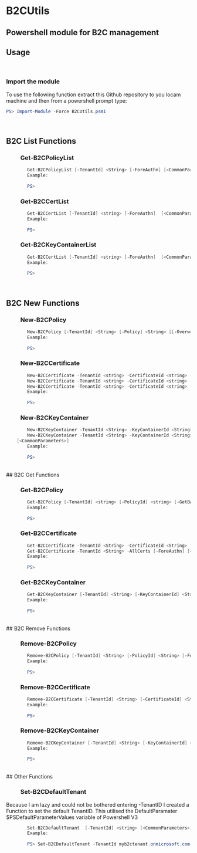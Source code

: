 **B2CUtils**
===================

Powershell module for B2C management
----------


**Usage**
-----

<br/>


### Import the module
To use the following function extract this Github repository to you locam machine and then from a powershell  prompt type:
```powershell
PS> Import-Module -Force B2CUtils.psm1
```

<br/>

## B2C List Functions

### &nbsp;&nbsp;&nbsp;&nbsp;&nbsp;&nbsp;&nbsp;&nbsp;&nbsp;&nbsp;Get-B2CPolicyList

```powershell
		Get-B2CPolicyList [-TenantId] <String> [-ForeAuthn] [<CommonParameters>]
        Example:
        		
		PS>         
```
### &nbsp;&nbsp;&nbsp;&nbsp;&nbsp;&nbsp;&nbsp;&nbsp;&nbsp;&nbsp;Get-B2CCertList

```powershell
		Get-B2CCertList [-TenantId] <string> [-ForeAuthn]  [<CommonParameters>]
        Example:
        		
		PS>         
```
### &nbsp;&nbsp;&nbsp;&nbsp;&nbsp;&nbsp;&nbsp;&nbsp;&nbsp;&nbsp;Get-B2CKeyContainerList
```powershell
		Get-B2CCertList [-TenantId] <string> [-ForeAuthn]  [<CommonParameters>]
        Example:
        		
		PS>         
```

<br/>

## B2C New Functions


### &nbsp;&nbsp;&nbsp;&nbsp;&nbsp;&nbsp;&nbsp;&nbsp;&nbsp;&nbsp;New-B2CPolicy

```powershell
		New-B2CPolicy [-TenantId] <String> [-Policy] <String> [[-OverwriePolicy] <Boolean>] [-ForeAuthn] [<CommonParameters>]
        Example:
        		
		PS>         
```
### &nbsp;&nbsp;&nbsp;&nbsp;&nbsp;&nbsp;&nbsp;&nbsp;&nbsp;&nbsp;New-B2CCertificate

```powershell
		New-B2CCertificate -TenantId <string> -CertificateId <string> -CertificateFile <string> [-Password <string>] [-ForeAuthn]  [<CommonParameters>]
		New-B2CCertificate -TenantId <string> -CertificateId <string> -NewCertSubject <string> [-NewSelfSignedCert] [-ForeAuthn]  [<CommonParameters>]
		New-B2CCertificate -TenantId <string> -CertificateId <string> -Certificate <X509Certificate2> [-Password <string>] [-ForeAuthn]  [<CommonParameters>]
        Example:
        		
		PS>         
```
### &nbsp;&nbsp;&nbsp;&nbsp;&nbsp;&nbsp;&nbsp;&nbsp;&nbsp;&nbsp;New-B2CKeyContainer

```powershell
		New-B2CKeyContainer -TenantId <String> -KeyContainerId <String> -UnencodedString <String> [-OverwriteIfExists] [<CommonParameters>]
		New-B2CKeyContainer -TenantId <String> -KeyContainerId <String> -keyId <String> -SecretType <String> -Expiration <Int64> -DeltaNotBefore <Int64> -keySize <String> [-OverwriteIfExists]
    [<CommonParameters>]
        Example:
        		
		PS>         
```

<br/>
## B2C Get Functions


### &nbsp;&nbsp;&nbsp;&nbsp;&nbsp;&nbsp;&nbsp;&nbsp;&nbsp;&nbsp;Get-B2CPolicy

```powershell
		Get-B2CPolicy [-TenantId] <string> [-PolicyId] <string> [-GetBasePolicies] [-ForeAuthn]  [<CommonParameters>]
        Example:
        		
		PS>         
```
### &nbsp;&nbsp;&nbsp;&nbsp;&nbsp;&nbsp;&nbsp;&nbsp;&nbsp;&nbsp;Get-B2CCertificate

```powershell
		Get-B2CCertificate -TenantId <String> -CertificateId <String> [-ForeAuthn] [<CommonParameters>]
		Get-B2CCertificate -TenantId <String> -AllCerts [-ForeAuthn] [<CommonParameters>]
        Example:
        		
		PS>         
```
### &nbsp;&nbsp;&nbsp;&nbsp;&nbsp;&nbsp;&nbsp;&nbsp;&nbsp;&nbsp;Get-B2CKeyContainer

```powershell
		Get-B2CKeyContainer [-TenantId] <String> [-KeyContainerId] <String> [-ForeAuthn] [<CommonParameters>]
        Example:
        		
		PS>         
```

<br/>
## B2C Remove Functions


### &nbsp;&nbsp;&nbsp;&nbsp;&nbsp;&nbsp;&nbsp;&nbsp;&nbsp;&nbsp;Remove-B2CPolicy

```powershell
		Remove-B2CPolicy [-TenantId] <String> [-PolicyId] <String> [-ForeAuthn] [<CommonParameters>]
        Example:
        		
		PS> 
```

### &nbsp;&nbsp;&nbsp;&nbsp;&nbsp;&nbsp;&nbsp;&nbsp;&nbsp;&nbsp;Remove-B2CCertificate

```powershell
		Remove-B2CCertificate [-TenantId] <String> [-CertificateId] <String> [-ForeAuthn] [<CommonParameters>]
        Example:
		
		PS> 
```
### &nbsp;&nbsp;&nbsp;&nbsp;&nbsp;&nbsp;&nbsp;&nbsp;&nbsp;&nbsp;Remove-B2CKeyContainer

```powershell 
		Remove-B2CKeyContainer [-TenantId] <String> [-KeyContainerId] <String> [-ForeAuthn] [<CommonParameters>]
		Example:
		
		PS> 
```


<br/>
## Other Functions


### &nbsp;&nbsp;&nbsp;&nbsp;&nbsp;&nbsp;&nbsp;&nbsp;&nbsp;&nbsp;Set-B2CDefaultTenant
Because I am lazy and could not be bothered entering -TenantID I created a Function to set the default TenantID. This utilised the DefaultParamater $PSDefaultParameterValues variable of Powershell V3
```powershell
		Set-B2CDefaultTenant  [-TenantId] <string> [<CommonParameters>]
        Example:
		
		PS> Set-B2CDefaultTenant -TenantId myb2ctenant.onmicrosoft.com
```
